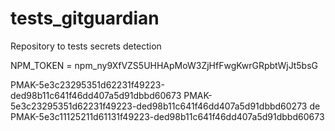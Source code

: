 # tests_gitguardian
Repository to tests secrets detection

NPM_TOKEN = npm_ny9XfVZS5UHHApMoW3ZjHfFwgKwrGRpbtWjJt5bsG

PMAK-5e3c23295351d62231f49223-ded98b11c641f46dd407a5d91dbbd60673 PMAK-5e3c23295351d62231f49223-ded98b11c641f46dd407a5d91dbbd60273 de PMAK-5e3c11125211d61131f49223-ded98b11c641f46dd407a5d91dbbd60673
